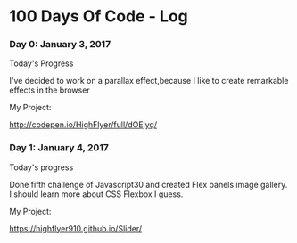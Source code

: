 # 100 Days Of Code - Log


### Day 0: January 3, 2017

Today's Progress

I've decided to work on a parallax effect,because I like to create remarkable effects in the browser

My Project: 

http://codepen.io/HighFlyer/full/dOEjyq/

### Day 1: January 4, 2017

Today's progress

Done fifth challenge of Javascript30 and created Flex panels image gallery. I should learn more about CSS Flexbox I guess.

My Project:

https://highflyer910.github.io/Slider/
